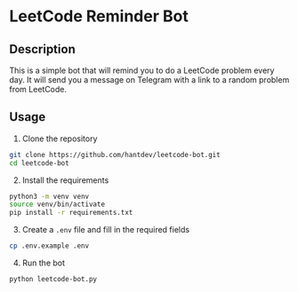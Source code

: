 # LeetCode Reminder Bot

## Description

This is a simple bot that will remind you to do a LeetCode problem every day. It will send you a message on Telegram with a link to a random problem from LeetCode.

## Usage

1. Clone the repository

```bash
git clone https://github.com/hantdev/leetcode-bot.git
cd leetcode-bot
```

2. Install the requirements

```bash
python3 -m venv venv
source venv/bin/activate
pip install -r requirements.txt
```

3. Create a `.env` file and fill in the required fields

```bash
cp .env.example .env
```

4. Run the bot

```bash
python leetcode-bot.py
```
